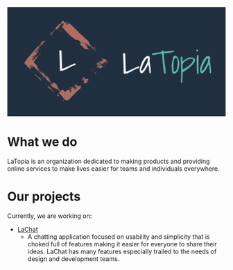 <p align="center">
  <img src="/assets/LogoLong.svg" width="800"/>
</p>
 
# What we do
LaTopia is an organization dedicated to making products and providing online services to make lives easier for teams and individuals everywhere.


# Our projects
Currently, we are working on:

- [LaChat](http://github.com/LaTopiaDev/LaChat)
  - A chatting application focused on usability and simplicity that is choked full of features making it easier for everyone to share their ideas. LaChat has many features especially trailed to the needs of design and development teams. 
